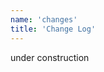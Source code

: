 ```yaml
---
name: 'changes'
title: 'Change Log'
---
```


under construction

<!-- import Change from '../../../components/misc/change'

<Change>

  ## RF-05-04 - "Physalis"

  Big changes. The nuclear option.

  [remove-netlify-cms](https://github.com/ryanfiller/portfolio-gatsby-v2/pull/96) - Remove NetlifyCMS from project
  
  [refactor/mdx-to-remark](https://github.com/ryanfiller/portfolio-gatsby-v2/pull/97) - Replace MDX custom components with remark/rehype plugins

  - Features
    - Completely remove NetlifyCMS
    - Remove MDX custom components, add remark & rehype plugins

  - CMS
    - Editor
      - \- Clearfix
      - \- Embed
      - \- Image
    - Fields
      - \- Blog 
      - \- commonFields
      - \- pageFields
      - \- postFields
      - \- mediasettings

  - Components
    - Markdown
      - \- `<Blockquote />`
      - \- `<Embed />`
      - \- `<Heading />`
      - \- `<Image />`
      - \- `<Link />`
      - \- `<Table />`

  - Helpers
    - ≈ `fishAttr`

  - Plugins
    - remark
      - \+ `blockquote`
      - \+ `heading`
      - \+ `image`
      - \+ `link`
      - \+ `twitter`
    - rehype
      - \+ `embed`
      - \+ `video`

  - Tests
    - Markdown
      - ≈ `blockquote`
      - ≈ `embed`
      - ≈ `fishAttr`
      - ≈ `heading`
      - ≈ `image`
      - ≈ `link`
      - \+ `twitter`
      - \+ `video`

  - Packages 
    - \- gatsby-plugin-netlify-cms
    - \+ mdast-util-to-string 
    - \- netlify-cms-app
    - \+ node-fetch 
    - \+ remark-attr 
    - \+ unist-util-visit

</Change>

<Change>

  ## RF-05-03 - "Psycommu"

  Make the site interface with other sites.

  [feature/rss-feed](https://github.com/ryanfiller/portfolio-gatsby-v2/pull/66) - Add a limited RSS feed function, create feed for blog "code" category
  
  [feature/uses](https://github.com/ryanfiller/portfolio-gatsby-v2/pull/73) - Add a /uses page and content

  [refactor/relative-images](https://github.com/ryanfiller/portfolio-gatsby-v2/pull/74) - Move `content/` directory to `name/index.mdx` convention to use relative paths for images

  [feature/twitter-blockquote](https://github.com/ryanfiller/portfolio-gatsby-v2/pull/83) - Add scripts and styles for embedding / linking to tweets.

  [feature/contact](https://github.com/ryanfiller/portfolio-gatsby-v2/pull/86) - Add a contact form to the homepage

  - Features
    - Added RSS feed for #code category in blog
    - Added /uses page
    - Refactored structure of content and updated CMS config accordingly

  - CMS
    - Fields
      - \+ mediasettings

  - Content
    - /uses
     - desk
     - hardware
     - software
     - doesn't use

  - Assets
    - Twitter svg

  - Components
    - Markdown
      - ≈ `<Blockquote />`
    - \+ `<Form />`
     
  - Tests
    - Markdown
      - ≈ `<Blockquote />`
    - \+ `<Form />`
    - Functions
      - \+ `/rss`
    - Commands
      - \+ `fillOutContactForm()`

  - Config
    - \+ `forms.js`

  - Packages
    - \+ gatsby-plugin-feed
    - \+ gatsby-remark-copy-linked-files
    - \+ gatsby-plugin-react-svg
    - \+ marked

</Change>

<Change>

  ## RF-05-02 - "Ground Type"

  Adding structure beyond the homepage.

  [design/header-footer](https://github.com/ryanfiller/portfolio-gatsby-v2/pull/53) - Build header, footer, and navigation
  
  [design/page-banners](https://github.com/ryanfiller/portfolio-gatsby-v2/pull/54) - Added banners, custom blog banner and default for other pages
  
  [design/color-chart](https://github.com/ryanfiller/portfolio-gatsby-v2/pull/58) - Colors chart components, css changes, color config object
  
  [feature/workshop-page](https://github.com/ryanfiller/portfolio-gatsby-v2/pull/62) - Adding page to contain workshop experiments and gadgets
  
  [design/fonts](https://github.com/ryanfiller/portfolio-gatsby-v2/pull/63) - Add variable fonts to the site, create component to test them.

  [refactor/rename-workshop-to-lab](https://github.com/ryanfiller/portfolio-gatsby-v2/pull/64) - Rename Workshop -> Lab
  
  [design/tables](https://github.com/ryanfiller/portfolio-gatsby-v2/pull/65) - Add table component and plus-minus modifier

  - Features
    - Added actual site navigation
    - Added `react-color-contrast-table` package, component, and chart

  - Content
    - Workhop -> Lab

  - Components
    - Layout
      - ≈ `<Header />`
      - \+ `<Nav />`
      - \+ `<Banners />`
        - \+ `<DefaultBanner />`
        - \+ `<BlogBanner />`
        - \+ `<WorkshopBanner />` -> `<LabBanner />`
      - \+ `<Footer />`
      - `<PageLayout />` -> `<Page />`
    - Markdown
      - \+ `<Table />`
        - \+ `plusMinus()`
    - Misc
      - \+ `<ColorChart />`
      - \+ `<VariableFont />`
    - Static
      - \+ `<FontLoader />`

  - Tests
    - Layout
      - ≈ `<Header />`
      - \+ `<Nav />`
      - \+ `<Banners />`
        - \+ `<DefaultBanner />`
        - \+ `<BlogBanner />`
        - \+ `<WorkshopBanner />` -> `<LabBanner />`
      - \+ `<Footer />`
      - `<PageLayout />` -> `<Page />`
    - Misc
      - \+ `<ColorChart />`
      - \+ `<VariableFont />`
    - Commands
      - \+ `inputChange()`

  - Styles 
    - globals
      - changed global `rem` size from `16px` to `12px`
    - functions
      - \+ container
      - \+ readable
      - \+ visuallyHide

  - Config
    - \+ `pages.js`

  - Packages
    - \+ react-color-contrast-table
    - \- babel-preset-gatsby
    - \- identity-obj-proxy
    - \- react-test-renderer
    - \+ cypress-commands

</Change>

<Change>

  ## RF-05-01b - "Full Burnern"

  Improving up CMS funtionality, site build time, and client side performance.

  [feature/cms-clearfix](https://github.com/ryanfiller/portfolio-gatsby-v2/pull/40) - Add clearfix editor widget because sometimes laying out pages is hard
  
  [feature/cms-embed](https://github.com/ryanfiller/portfolio-gatsby-v2/pull/47) - Add embed editor widget for CodePens and YouTubes

  [feature/cms-pages](https://github.com/ryanfiller/portfolio-gatsby-v2/pull/42) - Add pages file collection to CMS
  
  [feature/preact](https://github.com/ryanfiller/portfolio-gatsby-v2/pull/44) - Replace build environment rendering engine with Preact
  
  [refactor/change-component](https://github.com/ryanfiller/portfolio-gatsby-v2/pull/46) - Refactor `<Change/>` for accessbility
  
  [refactor/link-header](https://github.com/ryanfiller/portfolio-gatsby-v2/pull/48) - Refactor `<Heading/>` for accessbility
  
  [feature/link-parser](https://github.com/ryanfiller/portfolio-gatsby-v2/pull/49) - Added `<Link/>` to automatically use javascript routing for internal links
  
  [tooling/cypres](https://github.com/ryanfiller/portfolio-gatsby-v2/pull/50) - Replace `Jest` with `Cypress`
  
  - Features
    - Added Clearfix and Embed components to CMS widgets
    - Added ability to edit pages with Netlify CMS
    - Replaced clientside React with [Preact](https://preactjs.com/)
    - Restructured Changes to use details/summary for better screen reader accessibility
    - Refactored linked Heading component, added smooth scoll
    - Added global helper function to wrap animations in `prefers-reduced-motion: reduce` check
    - Added highlight hover animation
    - Added component to automatically add [Gatsby Link](https://www.gatsbyjs.org/docs/gatsby-link/) to internal urls
    - Remove [Jest](https://jestjs.io/), replace with [Cypress](https://www.cypress.io/) and refactor all tests. Also refactors scss-modules to be scss imports

  - Components
    - Markdown
      - \+ `<Embed />`
      - ≈ `<Heading />`
      - \+ `<Link />`
    - `<Change />`

  - CMS
    - Editor
      - \+ Clearfix
      - \+ Embed
    - Fields
      - \- commonFields
      - \+ pageFields
      - \+ postFields

  - Tests
    - Content
      - ≈ `<Meta />`
      - ≈ `<PostPreview />`
    - Layout
      - ≈ `<Markdown />`
      - ≈ `<SEO />`
    - Markdown
      - \+ `<Embed />`
      - ≈ `<Heading />`
      - ≈ `<Image />`
      - \+ `<Link />`
    - ≈ `<Change />`
    - Helpers
      - ≈ `slugify()`
      - ≈ `fishAttr()`

  - Styles 
    - functions
      - \+ animate
      - \+ arrow
      - \+ highlight

  - Packages
    - \+ gatsby-plugin-netlify-cache
    - \+ gatsby-plugin-preact
    - \+ axe-core
    - \- babel-jest
    - \+ cypress
    - \+ cypress-axe
    - \- jest
    - \- jest-axe
    - \- jest-coverage-badges
    - \+ preact
    - \+ react-transition-group
      
</Change> 

<Change>

  ## RF-05-01 - "Zephyranthes"

  General behind the scenes improvements and accessibility formatting.

  [tooling/eslint-and-jest](https://github.com/ryanfiller/portfolio-gatsby-v2/pull/31) - Testing and code styles.
  
  [feature/headers-and-changelog-mdx-components](https://github.com/ryanfiller/portfolio-gatsby-v2/pull/32) - Added better user experience for growing changes page - collapsable list and linked headers.
  
  [feature/seo-and-metadata](https://github.com/ryanfiller/portfolio-gatsby-v2/pull/34) - Updated metadata hopefully get accurate SEO traction.
  
  [design/post-preview](https://github.com/ryanfiller/portfolio-gatsby-v2/pull/35) - Added better post preview formatting.
  
  [tooling/goat-counter](https://github.com/ryanfiller/portfolio-gatsby-v2/pull/37) - Add [GoatCounter](https://www.goatcounter.com/) open source analytics.

  [feature/sitemap](https://github.com/ryanfiller/portfolio-gatsby-v2/pull/39) - Added generated sitemap

  - Features
    - [eslint](https://www.gatsbyjs.org/docs/eslint/)
    - [Jest for Gatsby](https://www.gatsbyjs.org/docs/unit-testing/)
    - Updated [ReactHelmet](https://github.com/nfl/react-helmet) to pull data from post frontmatter

  - Content
    - Changelog
    - README.md

  - Components
    - Content
      - \+ `<Meta />`
      - \+ `<PostPreview />`
    - Markdown
      - \+ `<Heading />`
    - \+ `<Change />`

  - Tests
    - Content
      - \+ `<Meta />`
      - \+ `<PostPreview />`
    - Layout
      - \+ `<Markdown />`
      - \+ `<SEO />`
    - Markdown
      - \+ `<Heading />`
      - \+ `<Image />`
    - \+ `<Change />`
    - Helpers
      - \+ `slugify()`
      - \+ `fishAttr()`

  - Styles 
    - \+ globals

  - Packages
    - \+ babel-eslint
    - \+ babel-jest
    - \+ babel-preset-gatsby
    - \+ date-fns
    - \+ enzyme
    - \+ enzyme-adapter-react-16
    - \+ eslint
    - \+ eslint-config-standard
    - \+ eslint-config-standard-react
    - \+ eslint-plugin-css-modules
    - \+ eslint-plugin-import
    - \+ eslint-plugin-jsx-a11y
    - \+ eslint-plugin-react
    - \+ eslint-plugin-react-hooks
    - \+ identity-obj-proxy
    - \+ jest
    - \+ jest-axe
    - \+ jest-coverage-badges
    - \+ react-test-renderer

</Change>

<Change>  

  ## RF-05-00-GN1 "Alex"

  Building content editting.

  [feature/netlify-cms](https://github.com/ryanfiller/portfolio-gatsby-v2/pull/21) - Added NetlifyCMS backend

  [feature/cms-images](https://github.com/ryanfiller/portfolio-gatsby-v2/pull/24) - Netlify LFS image implementation

  - Features
    - [NetlifyCMS](https://www.netlifycms.org/docs/gatsby/)
    - [Netlify Large Media](https://www.netlifycms.org/docs/netlify-large-media/)

  - Content
    - Changelog
    - Styles
      - add `<Image />` examples

  - Components
    - Markdown
      - \+ `<Image />`

  - CMS
    - Editor
      - \+ Image
    - Fields
      - \+ Blog (Scaffolded)

  - Helpers
    - `fishAttr()` - takes an element and returns a dom attribute or an empty string

  - Packages 
    - \+ netlify-cms-app
    - \+ gatsby-plugin-netlify-cms
    - \+ node-sass
    - \+ gatsby-plugin-sass
    - \+ classnames

  - Styles 
    - \+ variables
    - \+ functions

</Change>

<Change>

  ## RF-05-00-G "Prototype"
    
  Bare bones Gatsby site that aggregates blog posts on the homepage.

  [Initial commit](https://github.com/ryanfiller/portfolio-gatsby-v2/commit/b56638550881dc0d4dd0e0856ec3ff362309ea78) - made Christmas Eve, 2019.

  [init-config](https://github.com/ryanfiller/portfolio-gatsby-v2/pull/1)

  [feature/change-log ](https://github.com/ryanfiller/portfolio-gatsby-v2/pull/2)

  - Features
    - [MDX](https://www.gatsbyjs.org/packages/gatsby-plugin-layout/)
    - [Gatsby v1 Layout](https://www.gatsbyjs.org/packages/gatsby-plugin-mdx/)
    - `gatsby-node.js`
      - `customUrl` override for posts
      - `customTemplate` override for posts

  - Content
    - 404 (scaffolded)
    - About (scaffolded)
    - Blog
    - Changelog
    - Homepage
      - siteMetadata
      - blog posts
    - Portfolio (scaffolded)
    - Styles (scaffolded)
    - Workshop (scaffolded)

  - Components
    - \+ Layout
      - \+ `<Header />`
      - \+ `<Markdown />`
      - \+ `<PageLayout />`
    - \+ `<Posts />`

  - Packages
    - \+ @mdx-js/mdx
    - \+ @mdx-js/react
    - \+ gatsby-plugin-layout
    - \+ gatsby-plugin-mdx
    - \- gatsby-plugin-sharp
    - \- gatsby-transformer-sharp

</Change>

<Change>

  ## Previous Versions

  This version of my personal website follows five previous versions, dating all the way back to Thanksgiving Break 2011.

  - RF-04-G
    - [Early 2018](http://2018.ryanfiller.com/)
    - Built using [Gatsby](https://www.gatsbyjs.org/) and [NetlifyCMS](https://www.netlifycms.org/)
    - Abandoned due to ever increasing complexity and difficulty of backwards compatability. Complexity and build time needed to be cut down since Netlify introduced limited build minutes, and sometimes starting fresh is easiest.

  - RF-03-J
    - [Late 2016](http://2016.ryanfiller.com/)
    - Built using [Jekyll](https://jekyllrb.com/)
    - I never quite settled on a homepage for this site.
    - Abandoned due to complexity of managing local Ruby versions and increasingly long build times as the site grew in size.

  - RF-02-2-WP
    - Late 2016
    - [Development](https://github.com/ryanfiller/wordpress-portfolio) on a custom WordPress theme was started but was never deployed.

  - RF-02-WP
    - Mid 2014
    - Built using the [Good Space](https://themeforest.net/item/good-space-responsive-minimal-wp-theme/2278615) WordPress page builder theme
    - This site was lost to the internet while trying to migrate hosts, I did not know much about databases at the time

  - RF-01-P
    - [Mid to Late Spring 2012](http://2012.ryanfiller.com/)
    - HTML, CSS, and jQuery. A version that converted pages to PHP and used `<?php echo $year; ?>` in the footer for automatic copyright update also existed.
    - Built for a Web02 college course, and to start applying for jobs.

  - RF-00-H
    - [Late Fall 2011](http://2011.ryanfiller.com/)
    - Built using HTML, CSS, and jQuery to satisfy an assignment for a Web01 college course.

</Change> -->